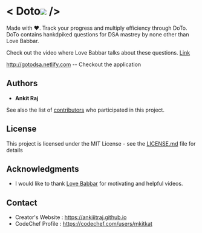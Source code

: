 # < Doto![](https://github.com/ankiiitraj/ChefsCamp/blob/master/client/public/favicon-32x32.png) />
Made with ❤. Track your progress and multiply efficiency through DoTo.
DoTo contains hankdpiked questions for DSA mastrey
by none other than Love Babbar.

Check out the video where Love Babbar talks about these questions.
[Link](https://www.youtube.com/watch?v=4iFALQ1ACdA)

http://gotodsa.netlify.com  -- Checkout the application

## Authors

* **Ankit Raj** 

See also the list of [contributors](https://github.com/ankiiitraj/chefscamp/contributors) who participated in this project.

## License

This project is licensed under the MIT License - see the [LICENSE.md](LICENSE.md) file for details

## Acknowledgments

* I would like to thank [Love Babbar](https://www.youtube.com/channel/UCQHLxxBFrbfdrk1jF0moTpw) for motivating and helpful videos.

## Contact 
  * Creator's Website : https://ankiiitraj.github.io
  * CodeChef Profile : https://codechef.com/users/mkitkat

